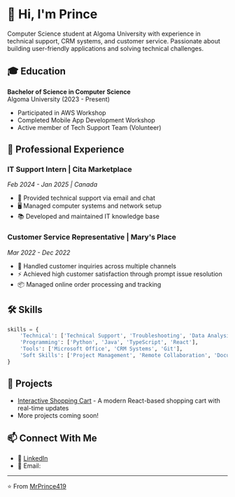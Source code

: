 # 👋 Hi, I'm Prince

Computer Science student at Algoma University with experience in technical support, CRM systems, and customer service. Passionate about building user-friendly applications and solving technical challenges.

## 🎓 Education

**Bachelor of Science in Computer Science**  
Algoma University (2023 - Present)  
- Participated in AWS Workshop
- Completed Mobile App Development Workshop
- Active member of Tech Support Team (Volunteer)

## 💼 Professional Experience

### IT Support Intern | Cita Marketplace
*Feb 2024 - Jan 2025 | Canada*
- 🔧 Provided technical support via email and chat
- 🖥️ Managed computer systems and network setup
- 📚 Developed and maintained IT knowledge base

### Customer Service Representative | Mary's Place
*Mar 2022 - Dec 2022*
- 👥 Handled customer inquiries across multiple channels
- ⚡ Achieved high customer satisfaction through prompt issue resolution
- 📦 Managed online order processing and tracking

## 🛠️ Skills

```python
skills = {
    'Technical': ['Technical Support', 'Troubleshooting', 'Data Analysis'],
    'Programming': ['Python', 'Java', 'TypeScript', 'React'],
    'Tools': ['Microsoft Office', 'CRM Systems', 'Git'],
    'Soft Skills': ['Project Management', 'Remote Collaboration', 'Documentation']
}
```

## 🚀 Projects

- [Interactive Shopping Cart](https://github.com/MrPrince419/shopping-cart-app) - A modern React-based shopping cart with real-time updates
- More projects coming soon!

## 📫 Connect With Me

- 💼 [LinkedIn](#) <!-- Add your LinkedIn profile URL -->
- 📧 Email: <!-- Add your professional email if you'd like to share -->

---
⭐️ From [MrPrince419](https://github.com/MrPrince419)
